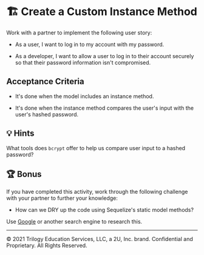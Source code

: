 # 🏗️ Create a Custom Instance Method

Work with a partner to implement the following user story:

* As a user, I want to log in to my account with my password.

* As a developer, I want to allow a user to log in to their account securely so that their password information isn't compromised. 

## Acceptance Criteria

* It's done when the model includes an instance method.

* It's done when the instance method compares the user's input with the user's hashed password.

## 💡 Hints

What tools does `bcrypt` offer to help us compare user input to a hashed password?

## 🏆 Bonus

If you have completed this activity, work through the following challenge with your partner to further your knowledge:

* How can we DRY up the code using Sequelize's static model methods?

Use [Google](https://www.google.com) or another search engine to research this.

---

© 2021 Trilogy Education Services, LLC, a 2U, Inc. brand. Confidential and Proprietary. All Rights Reserved.